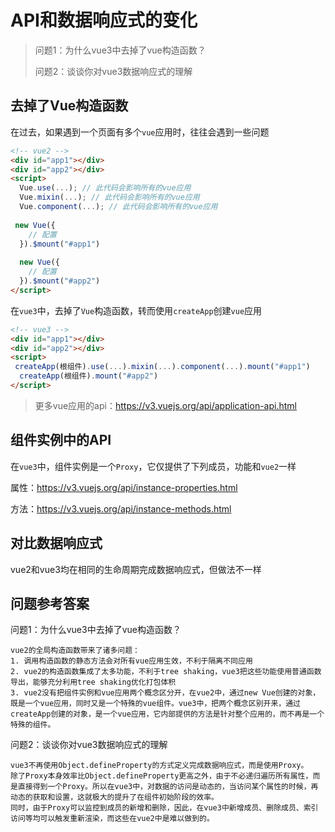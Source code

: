 # API和数据响应式的变化
>
> 问题1：为什么vue3中去掉了vue构造函数？
>
> 问题2：谈谈你对vue3数据响应式的理解

## 去掉了Vue构造函数

在过去，如果遇到一个页面有多个`vue`应用时，往往会遇到一些问题

```html
<!-- vue2 -->
<div id="app1"></div>
<div id="app2"></div>
<script>
  Vue.use(...); // 此代码会影响所有的vue应用
  Vue.mixin(...); // 此代码会影响所有的vue应用
  Vue.component(...); // 此代码会影响所有的vue应用
                
 new Vue({
    // 配置
  }).$mount("#app1")
  
  new Vue({
    // 配置
  }).$mount("#app2")
</script>
```

在`vue3`中，去掉了`Vue`构造函数，转而使用`createApp`创建`vue`应用

```html
<!-- vue3 -->
<div id="app1"></div>
<div id="app2"></div>
<script>  
 createApp(根组件).use(...).mixin(...).component(...).mount("#app1")
  createApp(根组件).mount("#app2")
</script>
```

> 更多vue应用的api：<https://v3.vuejs.org/api/application-api.html>

## 组件实例中的API

在`vue3`中，组件实例是一个`Proxy`，它仅提供了下列成员，功能和`vue2`一样

属性：<https://v3.vuejs.org/api/instance-properties.html>

方法：<https://v3.vuejs.org/api/instance-methods.html>

## 对比数据响应式

vue2和vue3均在相同的生命周期完成数据响应式，但做法不一样

## 问题参考答案

问题1：为什么vue3中去掉了vue构造函数？

```text
vue2的全局构造函数带来了诸多问题：
1. 调用构造函数的静态方法会对所有vue应用生效，不利于隔离不同应用
2. vue2的构造函数集成了太多功能，不利于tree shaking，vue3把这些功能使用普通函数导出，能够充分利用tree shaking优化打包体积
3. vue2没有把组件实例和vue应用两个概念区分开，在vue2中，通过new Vue创建的对象，既是一个vue应用，同时又是一个特殊的vue组件。vue3中，把两个概念区别开来，通过createApp创建的对象，是一个vue应用，它内部提供的方法是针对整个应用的，而不再是一个特殊的组件。
```

问题2：谈谈你对vue3数据响应式的理解

```text
vue3不再使用Object.defineProperty的方式定义完成数据响应式，而是使用Proxy。
除了Proxy本身效率比Object.defineProperty更高之外，由于不必递归遍历所有属性，而是直接得到一个Proxy。所以在vue3中，对数据的访问是动态的，当访问某个属性的时候，再动态的获取和设置，这就极大的提升了在组件初始阶段的效率。
同时，由于Proxy可以监控到成员的新增和删除，因此，在vue3中新增成员、删除成员、索引访问等均可以触发重新渲染，而这些在vue2中是难以做到的。
```
